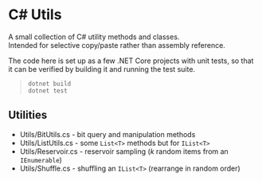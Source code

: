 
C# Utils
========

A small collection of C# utility methods and classes.  
Intended for selective copy/paste rather than assembly reference.

The code here is set up as a few .NET Core projects with unit tests, 
so that it can be verified by building it and running the test suite.

>   `dotnet build`  
>   `dotnet test`  


Utilities
---------

 - Utils/BitUtils.cs - bit query and manipulation methods
 - Utils/ListUtils.cs - some `List<T>` methods but for `IList<T>`
 - Utils/Reservoir.cs - reservoir sampling (*k* random items from an `IEnumerable`)
 - Utils/Shuffle.cs - shuffling an `IList<T>` (rearrange in random order)
